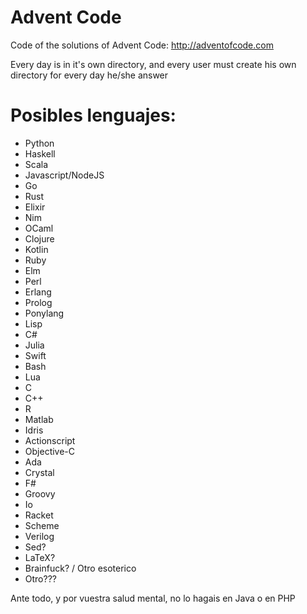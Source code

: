 # Advent Code

Code of the solutions of Advent Code: http://adventofcode.com

Every day is in it's own directory, and every user must create his own directory for every day he/she answer

# Posibles lenguajes:

- Python
- Haskell
- Scala
- Javascript/NodeJS
- Go
- Rust
- Elixir
- Nim
- OCaml
- Clojure
- Kotlin
- Ruby
- Elm
- Perl
- Erlang
- Prolog
- Ponylang
- Lisp
- C#
- Julia
- Swift
- Bash
- Lua
- C
- C++
- R
- Matlab
- Idris
- Actionscript
- Objective-C
- Ada
- Crystal
- F#
- Groovy
- Io
- Racket
- Scheme
- Verilog
- Sed?
- LaTeX?
- Brainfuck? / Otro esoterico
- Otro???

Ante todo, y por vuestra salud mental, no lo hagais en Java o en PHP
